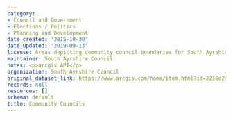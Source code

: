 ```yaml
---
category:
- Council and Government
- Elections / Politics
- Planning and Development
date_created: '2015-10-30'
date_updated: '2019-09-13'
license: Areas depicting community council boundaries for South Ayrshire
maintainer: South Ayrshire Council
notes: <p>arcgis API</p>
organization: South Ayrshire Council
original_dataset_link: https://www.arcgis.com/home/item.html?id=2210e29ba21043acacaddf98daecdaf9
records: null
resources: []
schema: default
title: Community Councils
---
```

